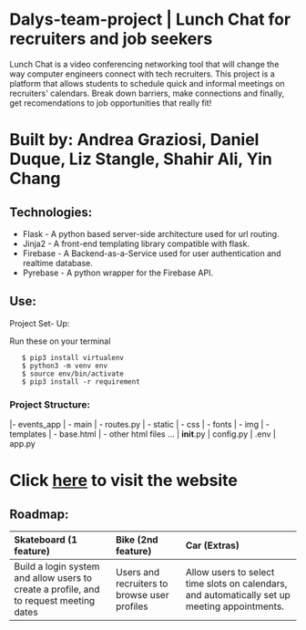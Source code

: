 # Dalys-team-project | Lunch Chat for recruiters and job seekers


Lunch Chat is a video conferencing networking tool that will change the way computer engineers connect with tech recruiters. This project is a platform that allows students to schedule quick and informal meetings on recruiters' calendars. Break down barriers, make connections and finally, get recomendations to job opportunities that really fit!

# Built by: Andrea Graziosi, Daniel Duque, Liz Stangle, Shahir Ali, Yin Chang

## Technologies:

- Flask -  A python based server-side architecture used for url routing.
- Jinja2 - A front-end templating library compatible with flask.
- Firebase - A Backend-as-a-Service used for user authentication and realtime database.
- Pyrebase - A python wrapper for the Firebase API.

## Use:

Project Set- Up:

Run these on your terminal

```
   $ pip3 install virtualenv
   $ python3 -m venv env
   $ source env/bin/activate
   $ pip3 install -r requirement
```
### Project Structure:

 |- events_app
      | - main
          | - routes.py
      | - static
          | - css
          | - fonts
          | - img 
      | - templates
          | - base.html
          | - other html files ...
      | __init__.py
      | config.py
    | .env
    | app.py

# Click [here]() to visit the website

## Roadmap:

| Skateboard (1 feature) | Bike (2nd feature)     | Car (Extras)           |
| :--------------------- | :--------------------- | :--------------------- |
| Build a login system and allow users to create a profile, and to request meeting dates| Users and recruiters to browse user profiles |  Allow users to select time slots on calendars, and  automatically set up meeting appointments.


